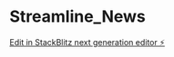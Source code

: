 # Streamline_News

[Edit in StackBlitz next generation editor ⚡️](https://stackblitz.com/~/github.com/r4lp061/Streamline_News)